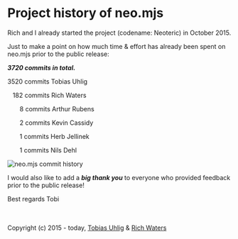 # Project history of neo.mjs
Rich and I already started the project (codename: Neoteric) in October 2015.

Just to make a point on how much time & effort has already been spent on neo.mjs prior to the public release:

***3720 commits in total.***

3520 commits Tobias Uhlig

&nbsp;&nbsp;&nbsp;182 commits Rich Waters

&nbsp;&nbsp;&nbsp;&nbsp;&nbsp;&nbsp;&nbsp;8 commits Arthur Rubens

&nbsp;&nbsp;&nbsp;&nbsp;&nbsp;&nbsp;&nbsp;2 commits Kevin Cassidy

&nbsp;&nbsp;&nbsp;&nbsp;&nbsp;&nbsp;&nbsp;1 commits Herb Jellinek

&nbsp;&nbsp;&nbsp;&nbsp;&nbsp;&nbsp;&nbsp;1 commits Nils Dehl

<img alt="neo.mjs commit history" src="https://raw.githubusercontent.com/neomjs/pages/main/resources_pub/images/neomjs-commit-history.png">

I would also like to add a ***big thank you*** to everyone who provided feedback prior to the public release!

Best regards
Tobi

<br><br>
Copyright (c) 2015 - today, <a href="https://www.linkedin.com/in/tobiasuhlig/">Tobias Uhlig</a>
& <a href="https://www.linkedin.com/in/richwaters/">Rich Waters</a>
